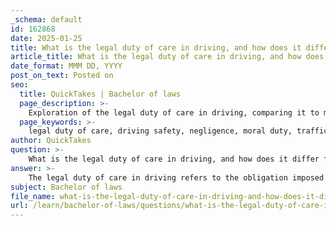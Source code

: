 ```yaml
---
_schema: default
id: 162868
date: 2025-01-25
title: What is the legal duty of care in driving, and how does it differ from moral duty?
article_title: What is the legal duty of care in driving, and how does it differ from moral duty?
date_format: MMM DD, YYYY
post_on_text: Posted on
seo:
  title: QuickTakes | Bachelor of laws
  page_description: >-
    Exploration of the legal duty of care in driving, comparing it to moral duty, including implications for negligence and societal ethics.
  page_keywords: >-
    legal duty of care, driving safety, negligence, moral duty, traffic laws, liability, personal ethics, societal norms, consequences, enforcement
author: QuickTakes
question: >-
    What is the legal duty of care in driving, and how does it differ from moral duty?
answer: >-
    The legal duty of care in driving refers to the obligation imposed by law on drivers to operate their vehicles safely and in accordance with traffic laws. This duty requires drivers to act with a certain level of care to avoid causing harm to others on the road. For instance, a driver must adhere to speed limits, obey traffic signals, and avoid reckless behavior such as driving under the influence of alcohol or drugs. If a driver fails to meet this standard of care and causes an accident, they may be held liable for negligence, which can result in civil liability for any resulting harm.\n\nIn contrast, moral duty refers to the ethical obligations that individuals feel towards others, which may not necessarily be codified in law. While moral duties can influence behavior and societal norms, they do not carry legal consequences if violated. For example, it may be considered morally wrong to ignore someone in distress at the scene of an accident, but there is typically no legal obligation for a bystander to intervene unless they have a specific duty of care (such as being a medical professional).\n\nThe key differences between legal duty and moral duty in the context of driving can be summarized as follows:\n\n1. **Source**: Legal duty arises from statutes, regulations, and common law, while moral duty is based on personal ethics and societal norms.\n2. **Consequences**: Breaching a legal duty can result in legal liability and penalties, whereas failing to fulfill a moral duty may lead to social disapproval but not legal repercussions.\n3. **Enforcement**: Legal duties are enforceable by the state through the judicial system, while moral duties rely on individual conscience and societal pressure for compliance.\n\nIn summary, while both legal and moral duties aim to promote safety and responsible behavior, they operate in different realms with distinct implications for individuals, particularly in the context of driving and traffic safety.
subject: Bachelor of laws
file_name: what-is-the-legal-duty-of-care-in-driving-and-how-does-it-differ-from-moral-duty.md
url: /learn/bachelor-of-laws/questions/what-is-the-legal-duty-of-care-in-driving-and-how-does-it-differ-from-moral-duty
---
```


&nbsp;